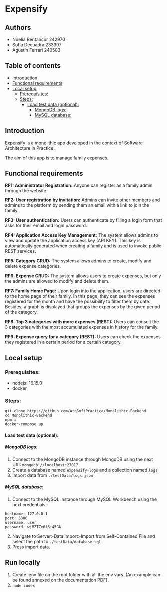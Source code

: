 # Expensify

## Authors
- Noelia Bentancor 242970
- Sofía Decuadra 233397
- Agustin Ferrari 240503

## Table of contents
- [Introduction](#introduction)
- [Functional requirements](#functional-requirements)
- [Local setup](#local-setup)
  - [Prerequisites:](#prerequisites)
  - [Steps:](#steps)
    - [Load test data (optional):](#load-test-data-optional)
      - [MongoDB logs:](#mongodb-logs)
      - [MySQL database:](#mysql-database)
  

## Introduction

  

Expensify is a monolithic app developed in the context of Software Architecture in Practice.

  

The aim of this app is to manage family expenses.

  

## Functional requirements

  

**RF1: Administrator Registration:** Anyone can register as a family admin through the website.

  

**RF2: User registration by invitation:** Admins can invite other members and admins to the platform by sending them an email with a link to join the family.

  

**RF3: User authentication:** Users can authenticate by filling a login form that asks for their email and login password.

  

**RF4: Application Access Key Management:** The system allows admins to view and update the application access key (API KEY). This key is automatically generated when creating a family and is used to invoke public REST services.

  

**RF5: Category CRUD:** The system allows admins to create, modify and delete expense categories.

  

**RF6: Expense CRUD:** The system allows users to create expenses, but only the admins are allowed to modify and delete them.

  

**RF7: Family Home Page:** Upon login into the application, users are directed to the home page of their family. In this page, they can see the expenses registered for the month and have the possibility to filter them by date. Besides, a graph is displayed that groups the expenses by the given period of the category.

  

**RF8: Top 3 categories with more expenses (REST):** Users can consult the 3 categories with the most accumulated expenses in history for the family.

  

**RF9: Expense query for a category (REST):** Users can check the expenses they registered in a certain period for a certain category.

  ## Local setup

### Prerequisites:
- nodejs: 16.15.0
- docker

### Steps:
```
git clone https://github.com/ArqSoftPractica/Monolithic-Backend
cd Monolithic-Backend
npm i
docker-compose up
```
#### Load test data (optional): 
##### MongoDB logs:
1. Connect to the MongoDB instance through MongoDB using the next URI: `mongodb://localhost:27017`
2. Create a database named `expensify-logs` and a collection named `logs`
3. Import data from `./testData/logs.json`

##### MySQL database:
1. Connect to the MySQL instance through MySQL Workbench using the next credentials:	
```
hostname: 127.0.0.1
port: 3306
username: user
password: wjMZTZe6f6j45GA
```	
2. Navigate to Server>Data Import>Import from Self-Contained File and select the path to `./testData/database.sql` 
3. Press import data.

## Run locally

1. Create .env file on the root folder with all the env vars. (An example can be found annexed on the documentation PDF).
2. `node index`
  
